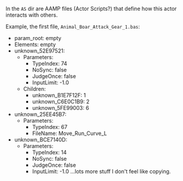 In the `AS` dir are AAMP files (Actor Scripts?) that define how this actor interacts with others.

Example, the first file, `Animal_Boar_Attack_Gear_1.bas`:

- param_root: empty
- Elements: empty
- unknown_52E97521:
    - Parameters:
        - TypeIndex: 74
        - NoSync: false
        - JudgeOnce: false
        - InputLimit: -1.0
    - Children:
        - unknown_B1E7F12F: 1
        - unknown_C6E0C1B9: 2
        - unknown_5FE99003: 6
- unknown_25EE45B7:
    - Parameters:
        - TypeIndex: 67
        - FileName: Move_Run_Curve_L
- unknown_BCE7140D:
    - Parameters:
        - TypeIndex: 14
        - NoSync: false
        - JudgeOnce: false
        - InputLimit: -1.0
...lots more stuff I don't feel like copying.
